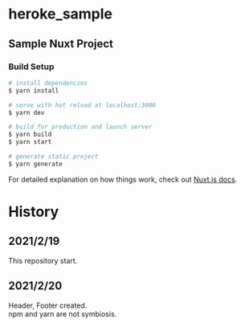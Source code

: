 # heroke_sample

## Sample Nuxt Project

### Build Setup

```bash
# install dependencies
$ yarn install

# serve with hot reload at localhost:3000
$ yarn dev

# build for production and launch server
$ yarn build
$ yarn start

# generate static project
$ yarn generate
```

For detailed explanation on how things work, check out [Nuxt.js docs](https://nuxtjs.org).

# History
## 2021/2/19
This repository start.

## 2021/2/20
Header, Footer created.<br>
npm and yarn are not symbiosis.
